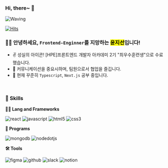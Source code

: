 ### Hi, there~ 👋

<!--
**59Youn/59Youn** is a ✨ _special_ ✨ repository because its `README.md` (this file) appears on your GitHub profile.

Here are some ideas to get you started:

- 🔭 I’m currently working on ...
- 🌱 I’m currently learning ...
- 👯 I’m looking to collaborate on ...
- 🤔 I’m looking for help with ...
- 💬 Ask me about ...
- 📫 How to reach me: ...
- 😄 Pronouns: ...
- ⚡ Fun fact: ...
-->

<!-- Header 인삿말 -->

![Waving](https://capsule-render.vercel.app/api?type=waving&height=200&text=Good%20Day%20To%20Code!&fontAlign=40&fontAlignY=40&color=gradient)

[![Hits](https://hits.seeyoufarm.com/api/count/incr/badge.svg?url=https%3A%2F%2Fgithub.com%2F59Youn&count_bg=%2379C83D&title_bg=%23555555&icon=&icon_color=%23E7E7E7&title=hits&edge_flat=false)](https://hits.seeyoufarm.com)

### 🙋‍♀️ 안녕하세요, `Frontend-Enginner`를 지망하는 <mark>윤지선</mark>입니다!
* ✌️ 성실의 아이콘! [HPE]프론트엔드 개발자 아카데미 2기 "최우수훈련생"으로 수료했습니다.
* 🤝 커뮤니케이션을 중요시하며, 팀원으로서 협업을 즐깁니다.
* 📖 현재 꾸준히 `Typescript`, `Next.js` 공부 중입니다.

<!-- Body -->
<br>

### 🦾 Skills
**🧑‍💻 Lang and Frameworks**

![react](https://img.shields.io/badge/react-61DAFB.svg?&style=for-the-badge&logo=react&logoColor=white)
![javascript](https://img.shields.io/badge/javascript-F7DF1E.svg?&style=for-the-badge&logo=javascript&logoColor=white)
![html5](https://img.shields.io/badge/html5-E34F26.svg?&style=for-the-badge&logo=html5&logoColor=white)
![css3](https://img.shields.io/badge/css3-1572B6.svg?&style=for-the-badge&logo=css3&logoColor=white)

**📂 Programs**

![mongodb](https://img.shields.io/badge/mongodb-47A248.svg?&style=for-the-badge&logo=mongodb&logoColor=white)
![nodedotjs](https://img.shields.io/badge/nodedotjs-5FA04E.svg?&style=for-the-badge&logo=nodedotjs&logoColor=white)

**🛠️ Tools**

![figma](https://img.shields.io/badge/figma-F24E1E.svg?&style=for-the-badge&logo=figma&logoColor=white)
![github](https://img.shields.io/badge/github-181717.svg?&style=for-the-badge&logo=github&logoColor=white)
![slack](https://img.shields.io/badge/slack-4A154B.svg?&style=for-the-badge&logo=slack&logoColor=white)
![notion](https://img.shields.io/badge/notion-000000.svg?&style=for-the-badge&logo=notion&logoColor=white)

<!-- 요새는 끝까지 글을 읽는 사람이 없으므로...footer는 생략. header에 다 넣는 추세 -->
